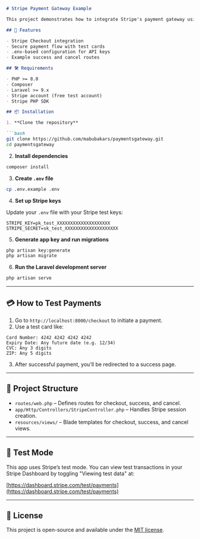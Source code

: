 ````markdown
# Stripe Payment Gateway Example

This project demonstrates how to integrate Stripe's payment gateway using Stripe Checkout in a Laravel application.

## 🚀 Features

- Stripe Checkout integration
- Secure payment flow with test cards
- .env-based configuration for API keys
- Example success and cancel routes

## 🛠️ Requirements

- PHP >= 8.0
- Composer
- Laravel >= 9.x
- Stripe account (free test account)
- Stripe PHP SDK

## 📦 Installation

1. **Clone the repository**

```bash
git clone https://github.com/mabubakars/paymentsgateway.git
cd paymentsgateway
````

2. **Install dependencies**

```bash
composer install
```

3. **Create `.env` file**

```bash
cp .env.example .env
```

4. **Set up Stripe keys**

Update your `.env` file with your Stripe test keys:

```
STRIPE_KEY=pk_test_XXXXXXXXXXXXXXXXXXXX
STRIPE_SECRET=sk_test_XXXXXXXXXXXXXXXXXXXX
```

5. **Generate app key and run migrations**

```bash
php artisan key:generate
php artisan migrate
```

6. **Run the Laravel development server**

```bash
php artisan serve
```

---

## 💳 How to Test Payments

1. Go to `http://localhost:8000/checkout` to initiate a payment.
2. Use a test card like:

```
Card Number: 4242 4242 4242 4242
Expiry Date: Any future date (e.g. 12/34)
CVC: Any 3 digits
ZIP: Any 5 digits
```

3. After successful payment, you’ll be redirected to a success page.

---

## 📂 Project Structure

* `routes/web.php` – Defines routes for checkout, success, and cancel.
* `app/Http/Controllers/StripeController.php` – Handles Stripe session creation.
* `resources/views/` – Blade templates for checkout, success, and cancel views.

---

## 🧪 Test Mode

This app uses Stripe’s test mode. You can view test transactions in your Stripe Dashboard by toggling "Viewing test data" at:

[https://dashboard.stripe.com/test/payments](https://dashboard.stripe.com/test/payments)

---

## 📄 License

This project is open-source and available under the [MIT license](LICENSE).

```
